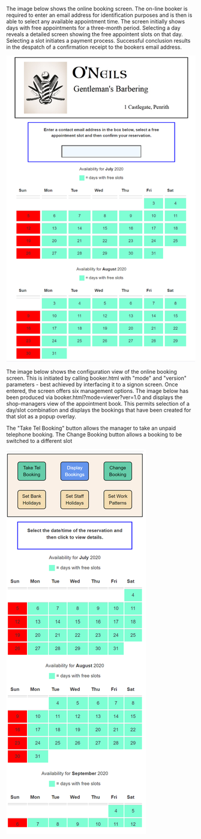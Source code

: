 <p>The image below shows the online booking screen. The on-line booker is required to enter an email address for identification purposes and is then is able to select any available appointment time. The screen initially shows days with free appointments for a three-month period. Selecting a day reveals a detailed screen showing the free appointent slots on that day. Selecting a slot initiates a payment process. Successful conclusion results in the despatch of a confirmation receipt to the bookers email address.</p>
<img src="img/screen1.png">
<p>The image below shows the configuration view of the online booking screen. This is initiated by calling booker.html with "mode" and "version" parameters - best achieved by interfacing it to a signon screen. Once entered, the screen offers six management options. The image below has been produced via booker.html?mode=viewer?ver=1.0 and displays the shop-managers view of the appointment book. This permits selection of a day/slot combination and displays the bookings that have been created for that slot as a popup overlay.
<p>The "Take Tel Booking" button allows the manager to take an unpaid telephone booking. The Change Booking button allows a booking to be switched to a different slot</p>  
<img src="img/screen2.png"> 
